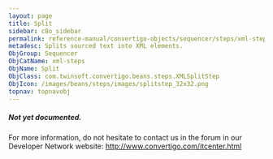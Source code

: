 ```yaml
---
layout: page
title: Split
sidebar: c8o_sidebar
permalink: reference-manual/convertigo-objects/sequencer/steps/xml-steps/split/
metadesc: Splits sourced text into XML elements. 
ObjGroup: Sequencer
ObjCatName: xml-steps
ObjName: Split
ObjClass: com.twinsoft.convertigo.beans.steps.XMLSplitStep
ObjIcon: /images/beans/steps/images/splitstep_32x32.png
topnav: topnavobj
---
```

##### Not yet documented.
For more information, do not hesitate to contact us in the forum in our Developer Network website: http://www.convertigo.com/itcenter.html
